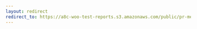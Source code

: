 ```yaml
---
layout: redirect
redirect_to: https://a8c-woo-test-reports.s3.amazonaws.com/public/pr-merge/40866/api/index.html
---
```

